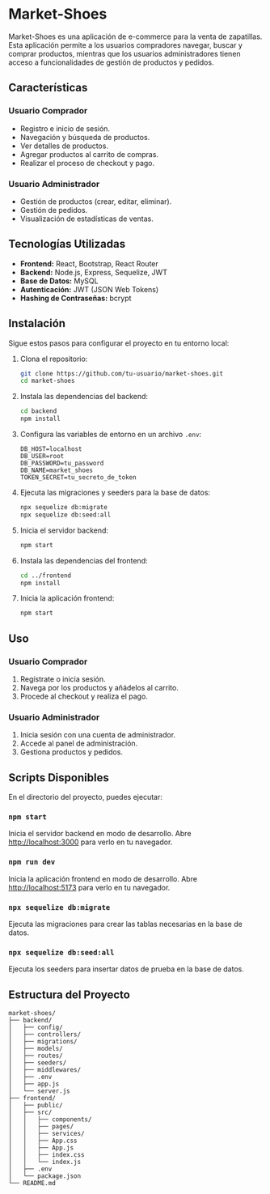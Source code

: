 # Market-Shoes

Market-Shoes es una aplicación de e-commerce para la venta de zapatillas. Esta aplicación permite a los usuarios compradores navegar, buscar y comprar productos, mientras que los usuarios administradores tienen acceso a funcionalidades de gestión de productos y pedidos.

## Características

### Usuario Comprador
- Registro e inicio de sesión.
- Navegación y búsqueda de productos.
- Ver detalles de productos.
- Agregar productos al carrito de compras.
- Realizar el proceso de checkout y pago.

### Usuario Administrador
- Gestión de productos (crear, editar, eliminar).
- Gestión de pedidos.
- Visualización de estadísticas de ventas.

## Tecnologías Utilizadas

- **Frontend:** React, Bootstrap, React Router
- **Backend:** Node.js, Express, Sequelize, JWT
- **Base de Datos:** MySQL
- **Autenticación:** JWT (JSON Web Tokens)
- **Hashing de Contraseñas:** bcrypt

## Instalación

Sigue estos pasos para configurar el proyecto en tu entorno local:

1. Clona el repositorio:
    ```sh
    git clone https://github.com/tu-usuario/market-shoes.git
    cd market-shoes
    ```

2. Instala las dependencias del backend:
    ```sh
    cd backend
    npm install
    ```

3. Configura las variables de entorno en un archivo `.env`:
    ```plaintext
    DB_HOST=localhost
    DB_USER=root
    DB_PASSWORD=tu_password
    DB_NAME=market_shoes
    TOKEN_SECRET=tu_secreto_de_token
    ```

4. Ejecuta las migraciones y seeders para la base de datos:
    ```sh
    npx sequelize db:migrate
    npx sequelize db:seed:all
    ```

5. Inicia el servidor backend:
    ```sh
    npm start
    ```

6. Instala las dependencias del frontend:
    ```sh
    cd ../frontend
    npm install
    ```

7. Inicia la aplicación frontend:
    ```sh
    npm start
    ```

## Uso

### Usuario Comprador
1. Regístrate o inicia sesión.
2. Navega por los productos y añádelos al carrito.
3. Procede al checkout y realiza el pago.

### Usuario Administrador
1. Inicia sesión con una cuenta de administrador.
2. Accede al panel de administración.
3. Gestiona productos y pedidos.

## Scripts Disponibles

En el directorio del proyecto, puedes ejecutar:

### `npm start`
Inicia el servidor backend en modo de desarrollo. Abre [http://localhost:3000](http://localhost:3000) para verlo en tu navegador.

### `npm run dev`
Inicia la aplicación frontend en modo de desarrollo. Abre [http://localhost:5173](http://localhost:5173) para verlo en tu navegador.

### `npx sequelize db:migrate`
Ejecuta las migraciones para crear las tablas necesarias en la base de datos.

### `npx sequelize db:seed:all`
Ejecuta los seeders para insertar datos de prueba en la base de datos.

## Estructura del Proyecto

```plaintext
market-shoes/
├── backend/
│   ├── config/
│   ├── controllers/
│   ├── migrations/
│   ├── models/
│   ├── routes/
│   ├── seeders/
│   ├── middlewares/
│   ├── .env
│   ├── app.js
│   └── server.js
├── frontend/
│   ├── public/
│   ├── src/
│   │   ├── components/
│   │   ├── pages/
│   │   ├── services/
│   │   ├── App.css
│   │   ├── App.js
│   │   ├── index.css
│   │   └── index.js
│   ├── .env
│   └── package.json
└── README.md
